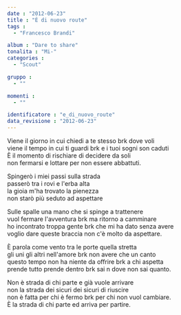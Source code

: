 ```yaml
---
date : "2012-06-23"
title : "È di nuovo route"
tags : 
  - "Francesco Brandi"

album : "Dare to share"
tonalita : "Mi-"
categories : 
  - "Scout"

gruppo : 
  - ""

momenti : 
  - ""

identificatore : "e_di_nuovo_route"
data_revisione : "2012-06-23"
---
```

  
  
Viene il giorno in cui chiedi a te stesso brk dove voli  
viene il tempo in cui ti guardi brk  e i tuoi sogni son caduti  
È il momento di rischiare di decidere da soli  
non fermarsi e lottare per non essere abbattuti.  
  
  
Spingerò i miei passi sulla strada  
passerò tra i rovi e l'erba alta   
la gioia m'ha trovato la pienezza  
non starò più seduto ad aspettare    
  
  
  
Sulle spalle una mano che si spinge a trattenere  
vuol fermare l'avventura brk ma ritorno a camminare  
ho incontrato troppa gente brk che mi ha dato senza avere  
voglio dare queste braccia non c'è molto da aspettare.  
  
  
È parola come vento tra le porte quella stretta  
gli uni gli altri nell'amore brk non avere che un canto  
questo tempo non ha niente da offrire brk a chi aspetta  
prende tutto prende dentro brk  sai n dove non sai quanto.  
  
  
Non è strada di chi parte e già vuole arrivare  
non la strada dei sicuri dei sicuri di riuscire  
non è fatta per chi è fermo brk per chi non vuol cambiare.  
È la strada di chi parte ed arriva per partire.  
  
  
  
